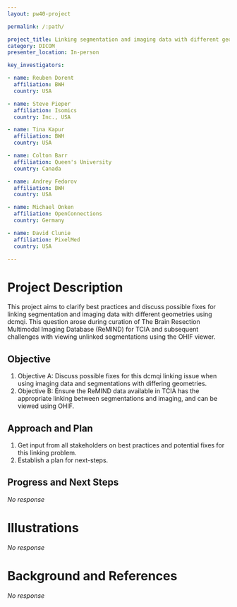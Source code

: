 ```yaml
---
layout: pw40-project

permalink: /:path/

project_title: Linking segmentation and imaging data with different geometries using dcmqi
category: DICOM
presenter_location: In-person

key_investigators:

- name: Reuben Dorent
  affiliation: BWH
  country: USA

- name: Steve Pieper
  affiliation: Isomics
  country: Inc., USA

- name: Tina Kapur
  affiliation: BWH
  country: USA

- name: Colton Barr
  affiliation: Queen's University
  country: Canada

- name: Andrey Fedorov
  affiliation: BWH
  country: USA

- name: Michael Onken
  affiliation: OpenConnections
  country: Germany

- name: David Clunie
  affiliation: PixelMed
  country: USA

---
```


# Project Description

<!-- Add a short paragraph describing the project. -->

This project aims to clarify best practices and discuss possible fixes for linking segmentation and imaging data with different geometries using dcmqi. This question arose during curation of The Brain Resection Multimodal Imaging Database (ReMIND) for TCIA and subsequent challenges with viewing unlinked segmentations using the OHIF viewer.

## Objective

<!-- Describe here WHAT you would like to achieve (what you will have as end result). -->

1.  Objective A: Discuss possible fixes for this dcmqi linking issue when using imaging data and segmentations with differing geometries.
2.  Objective B: Ensure the ReMIND data available in TCIA has the appropriate linking between segmentations and imaging, and can be viewed using OHIF.

## Approach and Plan

<!-- Describe here HOW you would like to achieve the objectives stated above. -->

1.  Get input from all stakeholders on best practices and potential fixes for this linking problem.
2.  Establish a plan for next-steps.

## Progress and Next Steps

<!-- Update this section as you make progress, describing of what you have ACTUALLY DONE.
     If there are specific steps that you could not complete then you can describe them here, too. -->

*No response*

# Illustrations

<!-- Add pictures and links to videos that demonstrate what has been accomplished. -->

*No response*

# Background and References

<!-- If you developed any software, include link to the source code repository.
     If possible, also add links to sample data, and to any relevant publications. -->

*No response*
